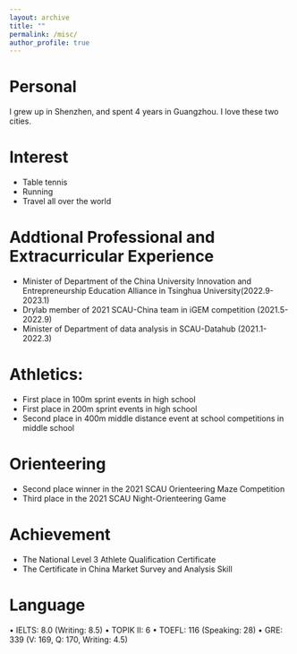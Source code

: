 ```yaml
---
layout: archive
title: ""
permalink: /misc/
author_profile: true
---
```


Personal
===
I grew up in Shenzhen, and spent 4 years in Guangzhou. I love these two cities.

Interest
===
* Table tennis
* Running
* Travel all over the world 


Addtional Professional and Extracurricular Experience
===
* Minister of Department of the China University Innovation and Entrepreneurship Education Alliance in Tsinghua University(2022.9-2023.1)
* Drylab member of 2021 SCAU-China team in iGEM competition (2021.5-2022.9)  
* Minister of Department of data analysis in SCAU-Datahub (2021.1-2022.3)


Athletics:
===
* First place in 100m sprint events in high school
* First place in 200m sprint events in high school
* Second place in 400m middle distance event at school competitions in middle school

Orienteering
===
* Second place winner in the 2021 SCAU Orienteering Maze Competition
* Third place in the 2021 SCAU Night-Orienteering Game

Achievement
===
* The National Level 3 Athlete Qualification Certificate
* The Certificate in China Market Survey and Analysis Skill

Language
===
• IELTS: 8.0 (Writing: 8.5)
• TOPIK II: 6
• TOEFL: 116 (Speaking: 28)
• GRE: 339 (V: 169, Q: 170, Writing: 4.5)



